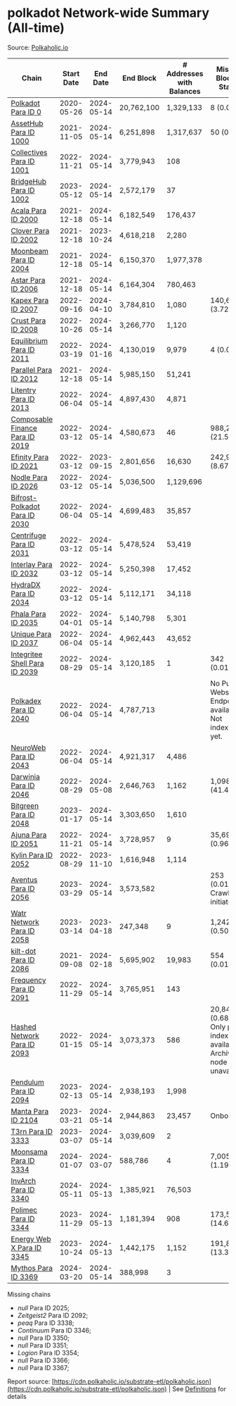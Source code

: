 # polkadot Network-wide Summary (All-time)

Source: [Polkaholic.io](https://polkaholic.io)


| Chain            | Start Date | End Date | End Block | # Addresses with Balances | Missing Blocks / Status |
| ---------------- | ---------- | ---------| --------- | ------------------------- | ----------------------- |
| [Polkadot Para ID 0](/polkadot/0-polkadot) | 2020-05-26 | 2024-05-14 | 20,762,100 |  1,329,133 | 8 (0.00%)  |
| [AssetHub Para ID 1000](/polkadot/1000-assethub) | 2021-11-05 | 2024-05-14 | 6,251,898 |  1,317,637 | 50 (0.00%)  |
| [Collectives Para ID 1001](/polkadot/1001-collectives) | 2022-11-21 | 2024-05-14 | 3,779,943 |  108 |    |
| [BridgeHub Para ID 1002](/polkadot/1002-bridgehub) | 2023-05-12 | 2024-05-14 | 2,572,179 |  37 |    |
| [Acala Para ID 2000](/polkadot/2000-acala) | 2021-12-18 | 2024-05-14 | 6,182,549 |  176,437 |    |
| [Clover Para ID 2002](/polkadot/2002-clover) | 2021-12-18 | 2023-10-24 | 4,618,218 |  2,280 |    |
| [Moonbeam Para ID 2004](/polkadot/2004-moonbeam) | 2021-12-18 | 2024-05-14 | 6,150,370 |  1,977,378 |    |
| [Astar Para ID 2006](/polkadot/2006-astar) | 2021-12-18 | 2024-05-14 | 6,164,304 |  780,463 |    |
| [Kapex Para ID 2007](/polkadot/2007-kapex) | 2022-09-16 | 2024-04-10 | 3,784,810 |  1,080 | 140,668 (3.72%)  |
| [Crust Para ID 2008](/polkadot/2008-crust) | 2022-10-26 | 2024-05-14 | 3,266,770 |  1,120 |    |
| [Equilibrium Para ID 2011](/polkadot/2011-equilibrium) | 2022-03-19 | 2024-01-16 | 4,130,019 |  9,979 | 4 (0.00%)  |
| [Parallel Para ID 2012](/polkadot/2012-parallel) | 2021-12-18 | 2024-05-14 | 5,985,150 |  51,241 |    |
| [Litentry Para ID 2013](/polkadot/2013-litentry) | 2022-06-04 | 2024-05-14 | 4,897,430 |  4,871 |    |
| [Composable Finance Para ID 2019](/polkadot/2019-composable) | 2022-03-12 | 2024-05-14 | 4,580,673 |  46 | 988,229 (21.57%)  |
| [Efinity Para ID 2021](/polkadot/2021-efinity) | 2022-03-12 | 2023-09-15 | 2,801,656 |  16,630 | 242,949 (8.67%)  |
| [Nodle Para ID 2026](/polkadot/2026-nodle) | 2022-03-12 | 2024-05-14 | 5,036,500 |  1,129,696 |    |
| [Bifrost-Polkadot Para ID 2030](/polkadot/2030-bifrost) | 2022-06-04 | 2024-05-14 | 4,699,483 |  35,857 |    |
| [Centrifuge Para ID 2031](/polkadot/2031-centrifuge) | 2022-03-12 | 2024-05-14 | 5,478,524 |  53,419 |    |
| [Interlay Para ID 2032](/polkadot/2032-interlay) | 2022-03-12 | 2024-05-14 | 5,250,398 |  17,452 |    |
| [HydraDX Para ID 2034](/polkadot/2034-hydradx) | 2022-03-12 | 2024-05-14 | 5,112,171 |  34,118 |    |
| [Phala Para ID 2035](/polkadot/2035-phala) | 2022-04-01 | 2024-05-14 | 5,140,798 |  5,301 |    |
| [Unique Para ID 2037](/polkadot/2037-unique) | 2022-06-04 | 2024-05-14 | 4,962,443 |  43,652 |    |
| [Integritee Shell Para ID 2039](/polkadot/2039-integritee) | 2022-08-29 | 2024-05-14 | 3,120,185 |  1 | 342 (0.01%)  |
| [Polkadex Para ID 2040](/polkadot/2040-polkadex) | 2022-06-04 | 2024-05-14 | 4,787,713 |   |   No Public Websocket Endpoint available: Not indexing yet. |
| [NeuroWeb Para ID 2043](/polkadot/2043-neuroweb) | 2022-06-04 | 2024-05-14 | 4,921,317 |  4,486 |    |
| [Darwinia Para ID 2046](/polkadot/2046-darwinia) | 2022-08-29 | 2024-05-08 | 2,646,763 |  1,162 | 1,098,047 (41.49%)  |
| [Bitgreen Para ID 2048](/polkadot/2048-bitgreen) | 2023-01-17 | 2024-05-14 | 3,303,650 |  1,610 |    |
| [Ajuna Para ID 2051](/polkadot/2051-ajuna) | 2022-11-21 | 2024-05-14 | 3,728,957 |  9 | 35,697 (0.96%)  |
| [Kylin Para ID 2052](/polkadot/2052-kylin) | 2022-08-29 | 2023-11-10 | 1,616,948 |  1,114 |    |
| [Aventus Para ID 2056](/polkadot/2056-aventus) | 2023-03-29 | 2024-05-14 | 3,573,582 |   | 253 (0.01%) Crawling initiated |
| [Watr Network Para ID 2058](/polkadot/2058-watr) | 2023-03-14 | 2023-04-18 | 247,348 |  9 | 1,242 (0.50%)  |
| [kilt-dot Para ID 2086](/polkadot/2086-kilt) | 2021-09-08 | 2024-02-18 | 5,695,902 |  19,983 | 554 (0.01%)  |
| [Frequency Para ID 2091](/polkadot/2091-frequency) | 2022-11-29 | 2024-05-14 | 3,765,951 |  143 |    |
| [Hashed Network Para ID 2093](/polkadot/2093-hashed) | 2022-01-15 | 2024-05-14 | 3,073,373 |  586 | 20,845 (0.68%) Only partial index available: Archive node unavailable |
| [Pendulum Para ID 2094](/polkadot/2094-pendulum) | 2023-02-13 | 2024-05-14 | 2,938,193 |  1,998 |    |
| [Manta Para ID 2104](/polkadot/2104-manta) | 2023-03-21 | 2024-05-14 | 2,944,863 |  23,457 |   Onboarding |
| [T3rn Para ID 3333](/polkadot/3333-t3rn) | 2023-03-07 | 2024-05-14 | 3,039,609 |  2 |    |
| [Moonsama Para ID 3334](/polkadot/3334-moonsama) | 2024-01-07 | 2024-03-07 | 588,786 |  4 | 7,005 (1.19%)  |
| [InvArch Para ID 3340](/polkadot/3340-invarch) | 2024-05-11 | 2024-05-13 | 1,385,921 |  76,503 |    |
| [Polimec Para ID 3344](/polkadot/3344-polimec) | 2023-11-29 | 2024-05-13 | 1,181,394 |  908 | 173,513 (14.69%)  |
| [Energy Web X Para ID 3345](/polkadot/3345-energywebx) | 2023-10-24 | 2024-05-13 | 1,442,175 |  1,152 | 191,874 (13.30%)  |
| [Mythos Para ID 3369](/polkadot/3369-mythos) | 2024-03-20 | 2024-05-14 | 388,998 |  3 |    |

Missing chains


* *null* Para ID 2025; 
* *Zeitgeist2* Para ID 2092; 
* *peaq* Para ID 3338; 
* *Continuum* Para ID 3346; 
* *null* Para ID 3350; 
* *null* Para ID 3351; 
* *Logion* Para ID 3354; 
* *null* Para ID 3366; 
* *null* Para ID 3367; 

Report source: [https://cdn.polkaholic.io/substrate-etl/polkaholic.json](https://cdn.polkaholic.io/substrate-etl/polkaholic.json) | See [Definitions](/DEFINITIONS.md) for details
